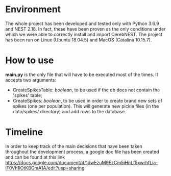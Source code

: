 # Environment

The whole project has been developed and tested only with Python 3.6.9 and NEST 2.18. In fact, these have been proven as the only conditions under which we were able to correctly install and import CerebNEST.
The project has been run on Linux (Ubuntu 18.04.5) and MacOS (Catalina 10.15.7).


# How to use

**main.py** is the only file that will have to be executed most of the times.
It accepts two arguments:
- CreateSpikesTable: _boolean_, to be used if the db does not contain the 'spikes' table;
- CreateSpikes: _boolean_, to be used in order to create brand new sets of spikes (one per population). This will generate new pickle files (in the data/spikes/ directory) and add rows to the database.

# Timeline

In order to keep track of the main decisions that have been taken throughout the development process, a google doc file has been created and can be found at this link https://docs.google.com/document/d/1dwEzuM9EzCm5iHnLf5xwrhfLia-iF0Vh1lOtKBGmA1A/edit?usp=sharing
